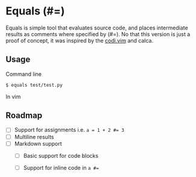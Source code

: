 # Equals (#=)

Equals is simple tool that evaluates source code, and places intermediate results as comments where specified by (#=). No that this version is just a proof of concept, it was inspired by the [codi.vim](https://github.com/metakirby5/codi.vim) and calca.


## Usage

Command line

```sh
$ equals test/test.py


```

In vim

## Roadmap

 - [ ] Support for assignments i.e. `a = 1 + 2 #= 3`
 - [ ] Multiline results
 - [ ] Markdown support
   - [ ] Basic support for code blocks
   - [ ] Support for inline code in `a #=`








